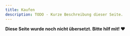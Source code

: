 ```yaml
---
title: Kaufen
description: TODO - Kurze Beschreibung dieser Seite.
---
```


**Diese Seite wurde noch nicht übersetzt. Bitte hilf mit! ❤**

